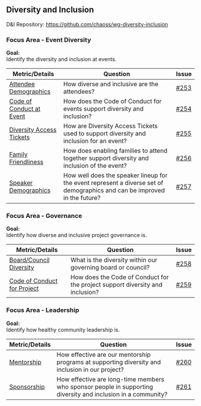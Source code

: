 ## Diversity and Inclusion
D\&I Repository: https://github.com/chaoss/wg-diversity-inclusion

### Focus Area - Event Diversity

**Goal:**  
Identify the diversity and inclusion at events.

<div>
<table>
  <thead><tr><th>Metric/Details</th><th>Question</th><th>Issue</th></tr></thead>
<tbody>
  <tr><td><a href="https://github.com/chaoss/wg-diversity-inclusion/blob/master/focus-areas/events/attendee-demographics.md">Attendee Demographics</a></td><td>How diverse and inclusive are the attendees?</td><td><a href="https://github.com/chaoss/wg-diversity-inclusion/issues/253">#253</a></td></tr>
  <tr><td><a href="https://github.com/chaoss/wg-diversity-inclusion/blob/master/focus-areas/events/event-code-of-conduct.md">Code of Conduct at Event</a></td><td>How does the Code of Conduct for events support diversity and inclusion?</td><td><a href="https://github.com/chaoss/wg-diversity-inclusion/issues/254">#254</a></td></tr>
  <tr><td><a href="https://github.com/chaoss/wg-diversity-inclusion/blob/master/focus-areas/events/diversity-tickets.md">Diversity Access Tickets</a></td><td>How are Diversity Access Tickets used to support diversity and inclusion for an event?</td><td><a href="https://github.com/chaoss/wg-diversity-inclusion/issues/255">#255</a></td></tr>
  <tr><td><a href="https://github.com/chaoss/wg-diversity-inclusion/blob/master/focus-areas/events/family-friendly.md">Family Friendliness</a></td><td>How does enabling families to attend together support diversity and inclusion of the event?</td><td><a href="https://github.com/chaoss/wg-diversity-inclusion/issues/256">#256</a></td></tr>
    <tr><td><a href="https://github.com/chaoss/wg-diversity-inclusion/blob/master/focus-areas/events/speaker-demographics.md">Speaker Demographics</a></td><td>How well does the speaker lineup for the event represent a diverse set of demographics and can be improved in the future?</td><td><a href="https://github.com/chaoss/wg-diversity-inclusion/issues/257">#257</a></td></tr>
</tbody>
</table>
</div>


### Focus Area - Governance

**Goal:**  
Identify how diverse and inclusive project governance is.

<div>
<table>
  <thead><tr><th>Metric/Details</th><th>Question</th><th>Issue</th></tr></thead>
<tbody>
  <tr><td><a href="https://github.com/chaoss/wg-diversity-inclusion/blob/master/focus-areas/governance/board-council-diversity.md">Board/Council Diversity</a></td><td>What is the diversity within our governing board or council?</td><td><a href="https://github.com/chaoss/wg-diversity-inclusion/issues/258">#258</a></td></tr>
  <tr><td><a href="https://github.com/chaoss/wg-diversity-inclusion/blob/master/focus-areas/governance/code-of-conduct.md">Code of Conduct for Project</a></td><td>How does the Code of Conduct for the project support diversity and inclusion?</td><td><a href="https://github.com/chaoss/wg-diversity-inclusion/issues/259">#259</a></td></tr>
</tbody>
</table>
</div>

### Focus Area - Leadership

**Goal:**  
Identify how healthy community leadership is.

<div>
<table>
  <thead><tr><th>Metric/Details</th><th>Question</th><th>Issue</th></tr></thead>
<tbody>
  <tr><td><a href="https://github.com/chaoss/wg-diversity-inclusion/blob/master/focus-areas/leadership/mentorship.md">Mentorship</a></td><td>How effective are our mentorship programs at supporting diversity and inclusion in our project?</td><td><a href="https://github.com/chaoss/wg-diversity-inclusion/issues/260">#260</a></td></tr>
  <tr><td><a href="https://github.com/chaoss/wg-diversity-inclusion/blob/master/focus-areas/leadership/sponsorship.md">Sponsorship</a></td><td>How effective are long-time members who sponsor people in supporting diversity and inclusion in a community?</td><td><a href="https://github.com/chaoss/wg-diversity-inclusion/issues/261">#261</a></td></tr>
</tbody>
</table>
</div>
